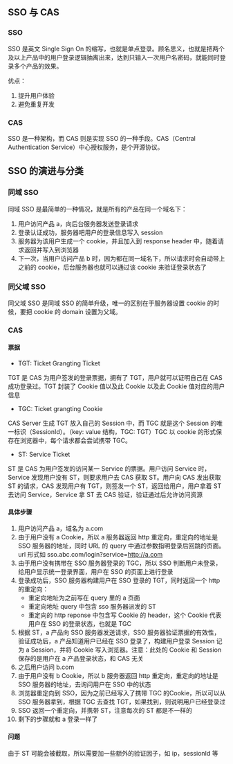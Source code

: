 ## SSO 与 CAS

### SSO

SSO 是英文 Single Sign On 的缩写，也就是单点登录。顾名思义，也就是把两个及以上产品中的用户登录逻辑抽离出来，达到只输入一次用户名密码，就能同时登录多个产品的效果。

优点：

1. 提升用户体验
2. 避免重复开发

### CAS

SSO 是一种架构，而 CAS 则是实现 SSO 的一种手段。CAS（Central Authentication Service）中心授权服务，是个开源协议。

## SSO 的演进与分类

### 同域 SSO

同域 SSO 是最简单的一种情况，就是所有的产品在同一个域名下：

1. 用户访问产品 a，向后台服务器发送登录请求
2. 登录认证成功，服务器吧用户的登录信息写入 session
3. 服务器为该用户生成一个 cookie，并且加入到 response header 中，随着请求返回并写入到浏览器
4. 下一次，当用户访问产品 b 时，因为都在同一域名下，所以请求时会自动带上之前的 cookie，后台服务器也就可以通过该 cookie 来验证登录状态了

### 同父域 SSO

同父域 SSO 是同域 SSO 的简单升级，唯一的区别在于服务器设置 cookie 的时候，要把 cookie 的 domain 设置为父域。

### CAS

#### 票据

- TGT: Ticket Grangting Ticket

TGT 是 CAS 为用户签发的登录票据，拥有了 TGT，用户就可以证明自己在 CAS 成功登录过。TGT 封装了 Cookie 值以及此 Cookie 以及此 Cookie 值对应的用户信息

- TGC: Ticket grangting Cookie

CAS Server 生成 TGT 放入自己的 Session 中，而 TGC 就是这个 Session 的唯一标识（SessionId）。（key: value 结构，TGC: TGT）TGC 以 cookie 的形式保存在浏览器中，每个请求都会尝试携带 TGC。

- ST: Service Ticket

ST 是 CAS 为用户签发的访问某一 Service 的票据。用户访问 Service 时，Service 发现用户没有 ST，则要求用户去 CAS 获取 ST。用户向 CAS 发出获取 ST 的请求，CAS 发现用户有 TGT，则签发一个 ST，返回给用户，用户拿着 ST 去访问 Service，Service 拿 ST 去 CAS 验证，验证通过后允许访问资源

#### 具体步骤

1. 用户访问产品 a，域名为 a.com
2. 由于用户没有 a Cookie，所以 a 服务器返回 http 重定向，重定向的地址是 SSO 服务器的地址，同时 URL 的 query 中通过参数指明登录后回跳的页面。url 形式如 sso.abc.com/login?service=http://a.com
3. 由于用户没有携带在 SSO 服务器登录的 TGC，所以 SSO 判断用户未登录，给用户显示统一登录界面，用户在 SSO 的页面上进行登录
4. 登录成功后，SSO 服务器构建用户在 SSO 登录的 TGT，同时返回一个 http 的重定向：
   - 重定向地址为之前写在 query 里的 a 页面
   - 重定向地址 query 中包含 sso 服务器派发的 ST
   - 重定向的 http reponse 中包含写 Cookie 的 header，这个 Cookie 代表用户在 SSO 的登录状态，也就是 TGC
5. 根据 ST，a 产品向 SSO 服务器发送请求，SSO 服务器验证票据的有效性，验证成功后，a 产品知道用户已经在 SSO 登录了，构建用户登录 Session 记为 a Session，并将 Cookie 写入浏览器。注意：此处的 Cookie 和 Session 保存的是用户在 a 产品登录状态，和 CAS 无关
6. 之后用户访问 b.com
7. 由于用户没有 b Cookie，所以 b 服务器返回 http 重定向，重定向的地址是 SSO 服务器的地址，去询问用户在 SSO 中的状态
8. 浏览器重定向到 SSO，因为之前已经写入了携带 TGC 的Cookie，所以可以从 SSO 服务器拿到，根据 TGC 去查找 TGT，如果找到，则说明用户已经登录过
9. SSO 返回一个重定向，并携带 ST，注意每次的 ST 都是不一样的
10. 剩下的步骤就和 a 登录一样了

#### 问题

由于 ST 可能会被截取，所以需要加一些额外的验证因子，如 ip，sessionId 等
